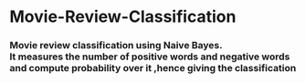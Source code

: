 # Movie-Review-Classification
<h3>Movie review classification using Naive Bayes. <br>
It measures the number of positive words and negative words and compute probability over it ,hence giving the classification</h3>
